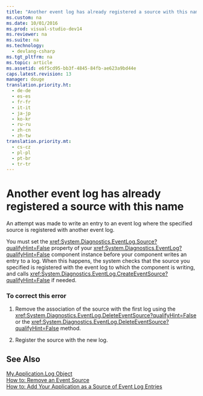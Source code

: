 ```yaml
---
title: "Another event log has already registered a source with this name"
ms.custom: na
ms.date: 10/01/2016
ms.prod: visual-studio-dev14
ms.reviewer: na
ms.suite: na
ms.technology: 
  - devlang-csharp
ms.tgt_pltfrm: na
ms.topic: article
ms.assetid: e6f5cd95-bb3f-4845-84fb-ae623a9bd44e
caps.latest.revision: 13
manager: douge
translation.priority.ht: 
  - de-de
  - es-es
  - fr-fr
  - it-it
  - ja-jp
  - ko-kr
  - ru-ru
  - zh-cn
  - zh-tw
translation.priority.mt: 
  - cs-cz
  - pl-pl
  - pt-br
  - tr-tr
---
```

# Another event log has already registered a source with this name
An attempt was made to write an entry to an event log where the specified source is registered with another event log.  
  
 You must set the <xref:System.Diagnostics.EventLog.Source?qualifyHint=False> property of your <xref:System.Diagnostics.EventLog?qualifyHint=False> component instance before your component writes an entry to a log. When this happens, the system checks that the source you specified is registered with the event log to which the component is writing, and calls <xref:System.Diagnostics.EventLog.CreateEventSource?qualifyHint=False> if needed.  
  
### To correct this error  
  
1.  Remove the association of the source with the first log using the <xref:System.Diagnostics.EventLog.DeleteEventSource?qualifyHint=False> or the <xref:System.Diagnostics.EventLog.DeleteEventSource?qualifyHint=False> method.  
  
2.  Register the source with the new log.  
  
## See Also  
 [My.Application.Log Object](../Topic/My.Application.Log%20Object.md)   
 [How to: Remove an Event Source](assetId:///bc66c900-4b8a-426a-b8e2-17031a20167e)   
 [How to: Add Your Application as a Source of Event Log Entries](assetId:///948ff920-a739-4e66-a191-ee951512d42c)